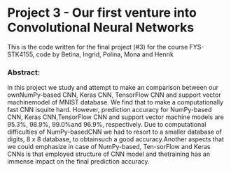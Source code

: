 # Project 3 - Our first venture into Convolutional Neural Networks
This is the code written for the final project (#3) for the course FYS-STK4155, code by Betina, Ingrid, Polina, Mona and Henrik

### Abstract:
In this project we study and attempt to make an comparison between our ownNumPy-based CNN, Keras CNN, TensorFlow CNN and support vector machinemodel of MNIST database. We find that to make a computationally fast CNN isquite hard. However, prediction accuracy for NumPy-based CNN, Keras CNN,TensorFlow CNN and support vector machine models are 95.3%, 98.9%, 99.0%and 96.9%, respectively.  Due to computational difficulties of NumPy-basedCNN we had to resort to a smaller database of digits, 8 x 8 database, to obtainsuch a good accuracy.Another aspects that we could emphasize in case of NumPy-based, Ten-sorFlow and Keras CNNs is that employed structure of CNN model and thetraining has an immense impact on the final prediction accuracy.
